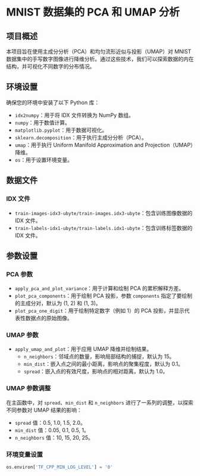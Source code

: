 # MNIST 数据集的 PCA 和 UMAP 分析

## 项目概述
本项目旨在使用主成分分析（PCA）和均匀流形近似与投影（UMAP）对 MNIST 数据集中的手写数字图像进行降维分析。通过这些技术，我们可以探索数据的内在结构，并可视化不同数字的分布情况。

## 环境设置
确保您的环境中安装了以下 Python 库：
- `idx2numpy`：用于将 IDX 文件转换为 NumPy 数组。
- `numpy`：用于数值计算。
- `matplotlib.pyplot`：用于数据可视化。
- `sklearn.decomposition`：用于执行主成分分析（PCA）。
- `umap`：用于执行 Uniform Manifold Approximation and Projection（UMAP）降维。
- `os`：用于设置环境变量。

## 数据文件
### IDX 文件
- `train-images-idx3-ubyte/train-images.idx3-ubyte`：包含训练图像数据的 IDX 文件。
- `train-labels-idx1-ubyte/train-labels.idx1-ubyte`：包含训练标签数据的 IDX 文件。

## 参数设置
### PCA 参数
- `apply_pca_and_plot_variance`：用于计算和绘制 PCA 的累积解释方差。
- `plot_pca_components`：用于绘制 PCA 投影，参数 `components` 指定了要绘制的主成分对，默认为 (1, 2) 和 (1, 3)。
- `plot_pca_one_digit`：用于绘制特定数字（例如 1）的 PCA 投影，并显示代表性数据点的原始图像。

### UMAP 参数
- `apply_umap_and_plot`：用于应用 UMAP 降维并绘制结果。
  - `n_neighbors`：邻域点的数量，影响局部结构的捕捉，默认为 15。
  - `min_dist`：嵌入点之间的最小距离，影响点的聚集程度，默认为 0.1。
  - `spread`：嵌入点的有效尺度，影响点的相对距离，默认为 1.0。

### UMAP 参数调整
在主函数中，对 `spread`、`min_dist` 和 `n_neighbors` 进行了一系列的调整，以探索不同参数对 UMAP 结果的影响：
- `spread` 值：0.5, 1.0, 1.5, 2.0。
- `min_dist` 值：0.05, 0.1, 0.5, 1。
- `n_neighbors` 值：10, 15, 20, 25。

### 环境变量设置
```python
os.environ['TF_CPP_MIN_LOG_LEVEL'] = '0'
